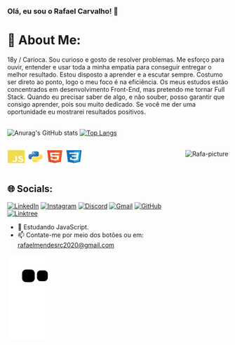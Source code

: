 ### Olá, eu sou o Rafael Carvalho! 👋
# 💫 About Me:
18y / Carioca. Sou curioso e gosto de resolver problemas. Me esforço para ouvir, entender e usar toda a minha empatia para conseguir entregar o melhor resultado. Estou disposto a aprender e a escutar sempre. Costumo ser direto ao ponto, logo o meu foco é na eficiência. Os meus estudos estão concentrados em desenvolvimento Front-End, mas pretendo me tornar Full Stack. Quando eu precisar saber de algo, e não souber, posso garantir que consigo aprender, pois sou muito dedicado. Se você me der uma oportunidade eu mostrarei resultados positivos.

<br> ![Anurag's GitHub stats](https://github-readme-stats.vercel.app/api?username=rafaelcarvalhorc&show_icons=true&theme=transparent)
[![Top Langs](https://github-readme-stats.vercel.app/api/top-langs/?username=rafaelcarvalhorc&layout=compact&theme=transparent)](https://github.com/rafaelcarvalhorc)


<div style="display: inline_block"><br>
  <img align="center" alt="Rafa-Js" height="30" width="40" src="https://raw.githubusercontent.com/devicons/devicon/master/icons/javascript/javascript-plain.svg">
  <img align="center" alt="Rafa-Python" height="30" width="40" src="https://raw.githubusercontent.com/devicons/devicon/master/icons/python/python-original.svg">
  <img align="center" alt="Rafa-HTML" height="30" width="40" src="https://raw.githubusercontent.com/devicons/devicon/master/icons/html5/html5-original.svg">
  <img align="center" alt="Rafa-CSS" height="30" width="40" src="https://raw.githubusercontent.com/devicons/devicon/master/icons/css3/css3-original.svg">
  <img align="right" alt="Rafa-picture" height="250" src="https://media.discordapp.net/attachments/1072617405630652506/1074372438688813056/327770755_1427258821346408_4826871853931136040_n.jpg?width=573&height=683">
</div><br>

## 🌐 Socials:
[![LinkedIn](https://img.shields.io/badge/LinkedIn-0077B5?style=for-the-badge&logo=linkedin&logoColor=white)](https://www.linkedin.com/in/rafael-carvalho-b897ba142/) [![Instagram](https://img.shields.io/badge/Instagram-E4405F?style=for-the-badge&logo=instagram&logoColor=white)](https://www.instagram.com/futurodevrafa) [![Discord](https://img.shields.io/badge/Discord-7289DA?style=for-the-badge&logo=discord&logoColor=white)](https://discord.gg/rafaelcarvalhorc#7200) [![Gmail](https://img.shields.io/badge/Gmail-D14836?style=for-the-badge&logo=gmail&logoColor=white)](mailto:rafaelmendesrc2020@gmail.com) [![GitHub](https://img.shields.io/badge/GitHub-100000?style=for-the-badge&logo=github&logoColor=white)](https://github.com/rafaelcarvalhorc) [![Linktree](https://img.shields.io/badge/linktree-39E09B?style=for-the-badge&logo=linktree&logoColor=white)](https://linktr.ee/rafaelcarvalhorc)


- 🌱 Estudando JavaScript.
- 📫 Contate-me por meio dos botões ou em: rafaelmendesrc2020@gmail.com

![snake gif](https://github.com/rafaelcarvalhorc/rafaelcarvalhorc/blob/output/github-contribution-grid-snake.svg)
